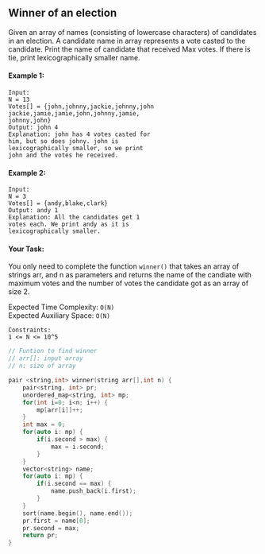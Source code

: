 ## Winner of an election

Given an array of names (consisting of lowercase characters) of candidates in an election. A candidate name in array represents a vote casted to the candidate. Print the name of candidate that received Max votes. If there is tie, print lexicographically smaller name.

#### Example 1:

```
Input:
N = 13
Votes[] = {john,johnny,jackie,johnny,john
jackie,jamie,jamie,john,johnny,jamie,
johnny,john}
Output: john 4
Explanation: john has 4 votes casted for
him, but so does johny. john is
lexicographically smaller, so we print
john and the votes he received.
```

#### Example 2:

```
Input:
N = 3
Votes[] = {andy,blake,clark}
Output: andy 1
Explanation: All the candidates get 1
votes each. We print andy as it is
lexicographically smaller.
```

#### Your Task:

You only need to complete the function `winner()` that takes an array of strings arr, and n as parameters and returns the name of the candiate with maximum votes and the number of votes the candidate got as an array of size 2.

Expected Time Complexity: `O(N)`  
Expected Auxiliary Space: `O(N)`

```
Constraints:
1 <= N <= 10^5
```

```c++
// Funtion to find winner
// arr[]: input array
// n: size of array

pair <string,int> winner(string arr[],int n) {
    pair<string, int> pr;
    unordered_map<string, int> mp;
    for(int i=0; i<n; i++) {
        mp[arr[i]]++;
    }
    int max = 0;
    for(auto i: mp) {
        if(i.second > max) {
            max = i.second;
        }
    }
    vector<string> name;
    for(auto i: mp) {
        if(i.second == max) {
            name.push_back(i.first);
        }
    }
    sort(name.begin(), name.end());
    pr.first = name[0];
    pr.second = max;
    return pr;
}
```
